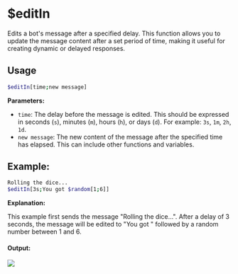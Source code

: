 # $editIn

Edits a bot's message after a specified delay. This function allows you to update the message content after a set period of time, making it useful for creating dynamic or delayed responses.

## Usage

```bash
$editIn[time;new message]
```

**Parameters:**

*   `time`: The delay before the message is edited.  This should be expressed in seconds (`s`), minutes (`m`), hours (`h`), or days (`d`).  For example: `3s`, `1m`, `2h`, `1d`.
*   `new message`: The new content of the message after the specified time has elapsed. This can include other functions and variables.

## Example:

```bash
Rolling the dice...
$editIn[3s;You got $random[1;6]]
```

**Explanation:**

This example first sends the message "Rolling the dice...". After a delay of 3 seconds, the message will be edited to "You got " followed by a random number between 1 and 6.

#### Output:

![](https://i.imgur.com/MOQMVcZ.gif)